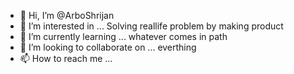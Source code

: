- 👋 Hi, I’m @ArboShrijan <Shrijan Tripathi>
- 👀 I’m interested in ... Solving reallife problem by making product
- 🌱 I’m currently learning ... whatever comes in path
- 💞️ I’m looking to collaborate on ... everthing 
- 📫 How to reach me ... 

<!---
ArboShrijan/ArboShrijan is a ✨ special ✨ repository because its `README.md` (this file) appears on your GitHub profile.
You can click the Preview link to take a look at your changes.
--->
